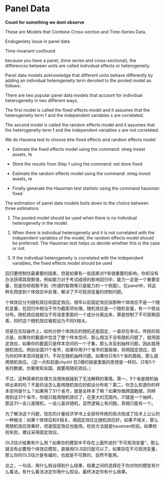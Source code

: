 # Panel Data



**Count for something we dont observe**

These are Models that Combine Cross-section and Time-Series Data.



Endogeniety issue in panel data



Time-invariant confound





because you have a panel, (time series and cross-sectional), the differences between units are called individual effects or heterogeneity. 

Panel data models acknowledge that different units behave differently by adding an individual heterogeneity term denoted to the pooled model as follows: 

There are two popular panel data models that account for individual heterogeneity in two different ways. 

The first model is called the fixed effects model and it assumes that the heterogeneity term f and the independent variables x are correlated. 

The second model is called the random effects model and it assumes that the heterogeneity term f and the independent variables x are not correlated.  

We do Hausma test to choose btw fixed effects and random effects model  

- Estimate the fixed effects model using the command: xtreg invest assets, fe 

- Store the results from Step 1 using the command: est store fixed 

- Estimate the random effects model using the command: xtreg invest assets, re 

- Finally generate the Hausman test statistic using the command hausman fixed  

  

The estimation of panel data models boils down to the choice between three estimators: 

1) The pooled model should be used when there is no individual heterogeneity in the model. 

2) When there is individual heterogeneity and it is not correlated with the independent variables of the model, the random effects model should be preferred. The Hausman test helps us decide whether this is the case or not. 

3) If the individual heterogeneity is correlated with the independent variables, the fixed effects model should be used







回归要控制住最重要的因素，但是如果有一些因素对Y有很重要的影响，你却没有办法获得其观察值，例如能力对于考试成绩的影响回归中，能力一定是一个重要变量，但是你却观察不到（所谓的智商等只是能力的一个侧面）。在panel中，将这种东西放到个体效应中处理，解决了不可观测变量的控制问题。

个体效应分为随机效应和固定效应。很早以前固定效应指那种个体效应不是一个随机变量，在回归中相当于作为截距项处理。随机效应是一个随机变量，有一个假设分布。随机效应就相当于将误差里面的一个成分分离出来，算是控制了不可观察因素，同时这个随机效应被假设为不同X相关。

但是在实际操作上，如何分辨个体效应的随机还是固定，一直存在争论。传统的观点是，如果你的截面中包含了整个样本空间，那么相当于没有随机问题了，就用固定效应，如果你的截面只是样本空间的一个子集，那么涉及到抽样问题，因此就用随机效应。例如全国31个省市，如果你用31个省市的面板做，则用固定效应，因为你的样本空间就是31，不存在随机抽样问题。如果你只有5个省的面板，那么就用随机效应。（这一点和前面chyshl 在2楼的链接里面的思想是一样的。只有5个省的数据，你要推知全国，就要用随机效应。）

不过，这种简单的处理方法很快就碰到了无法解释的事情。第一，5个省是随机抽样出来的吗？不是的话怎么能用随机效应的假设分布呢？第二，你怎么知道你的样本空间是什么？如果用了31个省市，就是全样本了嘛？如果你做跨国数据，同样用到这31个省市，你就只能用随机效应了，在更大的范围内，31就是一个抽样。那这31一会儿是随机，一会儿是非随机，显然逻辑上有问题。真相只能有一个。

为了解决这个问题，现在的计量经济学书上全部将传统的观点改成了技术上公认的一种做法：如果个体效应和X相关，用固定效应比随机效应好，如果不相关，那么用随机效应效果好，但是固定效应也能用。检验方法就是hausman检验。如果检验失败，建议采用固定效应。

OLS估计结果有什么用？如果你的模型中不存在上面所说的“不可观测变量”，那么就没有必要用个体效应模型，直接用OLS回归就可以了。如果存在不可观测变量，那么你的OLS估计是有偏的，也就是不可靠的，自然不能用。

总之，一句话，用什么假设得到什么结果，结果之间的选择在于你对你的模型有什么看法。有什么看法决定你用什么假设，最终决定你有什么结果。